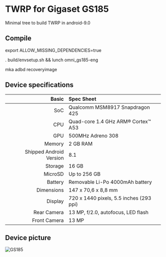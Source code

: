 # TWRP for Gigaset GS185

Minimal tree to build TWRP in android-9.0

## Compile

export ALLOW_MISSING_DEPENDENCIES=true

. build/envsetup.sh && lunch omni_gs185-eng

mka adbd recoveryimage

## Device specifications

Basic   | Spec Sheet
-------:|:-------------------------
SoC     | Qualcomm MSM8917 Snapdragon 425
CPU     | Quad-core 1.4 GHz ARM® Cortex™ A53
GPU     | 500MHz Adreno 308
Memory  | 2 GB RAM
Shipped Android Version | 8.1
Storage | 16 GB
MicroSD | Up to 256 GB
Battery | Removable Li-Po 4000mAh battery
Dimensions | 147 x 70,6 x 8,8 mm
Display | 720 x 1440 pixels, 5.5 inches (293 ppi)
Rear Camera | 13 MP, f/2.0, autofocus, LED flash
Front Camera | 13 MP

## Device picture

![GS185](https://www.gigaset.com/media/catalog/product/cache/1/image/1800x/040ec09b1e35df139433887a97daa66f/g/s/gs185_metal_cognac_fr_1.jpg "GS185 in blue")
